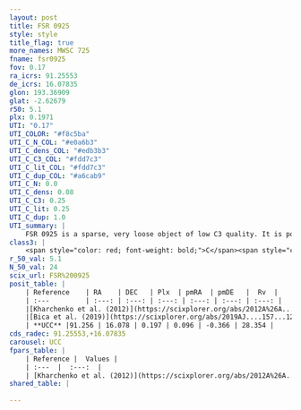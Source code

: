 ```yaml
---
layout: post
title: FSR 0925
style: style
title_flag: true
more_names: MWSC 725
fname: fsr0925
fov: 0.17
ra_icrs: 91.25553
de_icrs: 16.07835
glon: 193.36909
glat: -2.62679
r50: 5.1
plx: 0.1971
UTI: "0.17"
UTI_COLOR: "#f8c5ba"
UTI_C_N_COL: "#e0a6b3"
UTI_C_dens_COL: "#edb3b3"
UTI_C_C3_COL: "#fdd7c3"
UTI_C_lit_COL: "#fdd7c3"
UTI_C_dup_COL: "#a6cab9"
UTI_C_N: 0.0
UTI_C_dens: 0.08
UTI_C_C3: 0.25
UTI_C_lit: 0.25
UTI_C_dup: 1.0
UTI_summary: |
    FSR 0925 is a sparse, very loose object of low C3 quality. It is poorly studied in the literature, with no articles listed in the last 6 years.<br><br><span style="color: #99180f; font-weight: bold;">Warning: </span>contains less than 25 stars with <i>P>0.5</i> estimated.
class3: |
    <span style="color: red; font-weight: bold;">C</span><span style="color: red; font-weight: bold;">C</span>
r_50_val: 5.1
N_50_val: 24
scix_url: FSR%200925
posit_table: |
    | Reference    | RA    | DEC   | Plx  | pmRA  | pmDE   |  Rv  |
    | :---         | :---: | :---: | :---: | :---: | :---: | :---: |
    |[Kharchenko et al. (2012)](https://scixplorer.org/abs/2012A%26A...543A.156K) | 91.27 | 16.1 | -- | 1.9 | -3.21 | -- |
    |[Bica et al. (2019)](https://scixplorer.org/abs/2019AJ....157...12B) | 91.273 | 16.112 | -- | -- | -- | -- |
    | **UCC** |91.256 | 16.078 | 0.197 | 0.096 | -0.366 | 28.354 | 
cds_radec: 91.25553,+16.07835
carousel: UCC
fpars_table: |
    | Reference |  Values |
    | :---  |  :---:  |
    | [Kharchenko et al. (2012)](https://scixplorer.org/abs/2012A%26A...543A.156K) | `e_bv=1.27, distance=3616, log_age=8.2` |
shared_table: |
    
---
```

